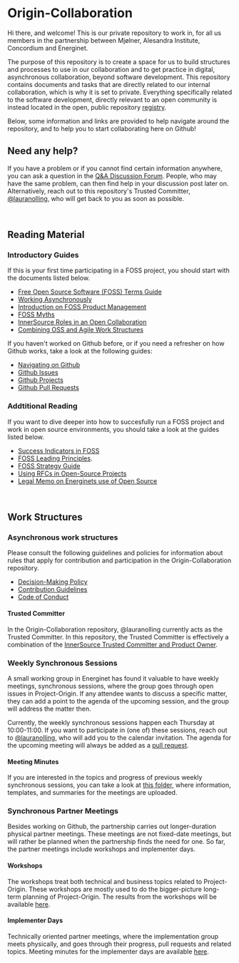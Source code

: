 # Origin-Collaboration
Hi there, and welcome! This is our private repository to work in, for all us members in the partnership between Mjølner, Alesandra Institute, Concordium and Energinet.

The purpose of this repository is to create a space for us to build structures and processes to use in our collaboration and to get practice in digital, asynchronous collaboration, beyond software development. This repository contains documents and tasks that are directly related to our internal collaboration, which is why it is set to private. Everything specifically related to the software development, directly relevant to an open community is instead located in the open, public repository [registry](https://github.com/project-origin/registry). 

Below, some information and links are provided to help navigate around the repository, and to help you to start collaborating here on Github!

## Need any help? 
If you have a problem or if you cannot find certain information anywhere, you can ask a question in the [Q&A Discussion Forum](https://github.com/project-origin/origin-collaboration/discussions/categories/q-a). People, who may have the same problem, can then find help in your discussion post later on. Alternatively, reach out to this repository's Trusted Committer, [@lauranolling](mailto:lau@energinet.dk), who will get back to you as soon as possible. 

&nbsp;

## Reading Material 

### Introductory Guides
If this is your first time participating in a FOSS project, you should start with the documents listed below. 

- [Free Open Source Software (FOSS) Terms Guide](https://github.com/project-origin/origin-collaboration/blob/main/docs/introductory/FOSS-terms-guide/01-FOSS-Terms-Intro-TOC.md)
- [Working Asynchronously](https://github.com/project-origin/origin-collaboration/blob/main/docs/introductory/acting_in_asynchronous_environments.md)
- [Introduction on FOSS Product Management](https://github.com/project-origin/origin-collaboration/blob/main/docs/introductory/introsuggestions-fosspm.md)
- [FOSS Myths](https://github.com/project-origin/origin-collaboration/blob/main/docs/introductory/foss-myths.md)
- [InnerSource Roles in an Open Collaboration](https://github.com/project-origin/origin-collaboration/blob/main/docs/introductory/innersource-short-role-descriptions.md)
- [Combining OSS and Agile Work Structures](https://github.com/project-origin/origin-collaboration/blob/main/docs/introductory/integrating-oss-and-agile.md)


If you haven't worked on Github before, or if you need a refresher on how Github works, take a look at the following guides:

- [Navigating on Github](https://github.com/project-origin/origin-collaboration/blob/main/docs/github_guides/navigation.md)
- [Github Issues](https://github.com/project-origin/origin-collaboration/blob/main/docs/github_guides/issue_trackers.md)
- [Github Projects](https://github.com/project-origin/origin-collaboration/blob/main/docs/github_guides/projects.md)
- [Github Pull Requests](https://github.com/project-origin/origin-collaboration/blob/main/docs/github_guides/pull_requests.md)

### Addtitional Reading 
If you want to dive deeper into how to succesfully run a FOSS project and work in open source environments, you should take a look at the guides listed below.

- [Success Indicators in FOSS](https://github.com/project-origin/origin-collaboration/blob/main/docs/additional_reading/FOSS-common-success-criteria.md)
- [FOSS Leading Principles](https://github.com/project-origin/origin-collaboration/blob/main/docs/additional_reading/leading-principles.md). 
- [FOSS Strategy Guide](https://github.com/project-origin/origin-collaboration/blob/main/docs/additional_reading/07-FOSS-Terms-Intro-FOSS-strategy.md)
- [Using RFCs in Open-Source Projects](https://github.com/project-origin/origin-collaboration/blob/main/docs/additional_reading/rfc.md)
- [Legal Memo on Energinets use of Open Source](https://github.com/project-origin/origin-collaboration/blob/main/docs/additional_reading/legal_memo/legal_memo_README.md)


&nbsp;

## Work Structures 

### Asynchronous work structures
Please consult the following guidelines and policies for information about rules that apply for contribution and participation in the Origin-Collaboration repository. 

- [Decision-Making Policy](docs/guidelines/decision_making_policy.md) 
- [Contribution Guidelines](docs/guidelines/contribution_guidelines.md)
- [Code of Conduct](https://github.com/project-origin/.github/blob/main/CODE_OF_CONDUCT.md)

#### Trusted Committer
In the Origin-Collaboration repository, @lauranolling currently acts as the Trusted Committer. In this repository, the Trusted Committer is effectively a combination of the [InnerSource Trusted Committer and Product Owner](https://github.com/project-origin/origin-collaboration/blob/main/docs/introductory/innersource-short-role-descriptions.md). 

### Weekly Synchronous Sessions
A small working group in Energinet has found it valuable to have weekly meetings, synchronous sessions, where the group goes through open issues in Project-Origin. If any attendee wants to discuss a specific matter, they can add a point to the agenda of the upcoming session, and the group will address the matter then. 

Currently, the weekly synchronous sessions happen each Thursday at 10:00-11:00. If you want to participate in (one of) these sessions, reach out to [@lauranolling](mailto:lau@energinet.dk), who will add you to the calendar invitation. The agenda for the upcoming meeting will always be added as a [pull request](https://github.com/project-origin/origin-collaboration/pulls). 

#### Meeting Minutes
If you are interested in the topics and progress of previous weekly synchronous sessions, you can take a look at [this folder](https://github.com/project-origin/origin-collaboration/tree/main/meetings), where information, templates, and summaries for the meetings are uploaded.

### Synchronous Partner Meetings
Besides working on Github, the partnership carries out longer-duration physical partner meetings. These meetings are not fixed-date meetings, but will rather be planned when the partnership finds the need for one. So far, the partner meetings include workshops and implementer days. 

#### Workshops
The workshops treat both technical and business topics related to Project-Origin. These workshops are mostly used to do the bigger-picture long-term planning of Project-Origin. The results from the workshops will be available [here](https://github.com/project-origin/origin-collaboration-workshops). 

#### Implementer Days
Technically oriented partner meetings, where the implementation group meets physically, and goes through their progress, pull requests and related topics. Meeting minutes for the implementer days are available [here](https://github.com/project-origin/registry/tree/main/meeting_minutes).

